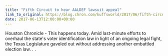 ```yaml
---
title: "Fifth Circuit to hear AALDEF lawsuit appeal"
link_to_original: https://blog.chron.com/kuffsworld/2017/06/fifth-circuit-to-hear-aaldef-lawsuit-appeal/)
date: 2017-06-13T12:00:00+00:00
---
```

  
Houston Chronicle - This happens today. Amid last-minute efforts to overhaul the state's voter identification law in light of an ongoing legal fight, the Texas Legislature gaveled out without addressing another embattled election law. . .